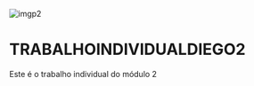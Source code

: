 ![imgp2](https://user-images.githubusercontent.com/67666130/202332366-c54cd6f3-f82e-43c4-a408-eab58af123c8.jpg)
# TRABALHOINDIVIDUALDIEGO2
 Este é o trabalho individual do módulo 2 
